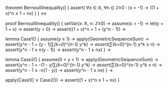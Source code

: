 theorem BernoulliInequality() {
  assert(
    ∀x ∈ ℝ, ∀n ∈ ℤ≥0 : 
    (x > -1) → ((1 + x)^n ≥ 1 + nx)
  )
} ↔

proof BernoulliInequality() {
  setVar(x: ℝ, n: ℤ≥0) →
  assume(x > -1) →
  let(y = 1 + x) →
  assert(y > 0) →
  assert((1 + x)^n = 1 + (y^n - 1)) →
  
  lemma Case1() {
    assume(y ≥ 1) →
    apply(GeometricSequenceSum) →
    assert(y^n - 1 = (y - 1)∑_{k=0}^{n-1} y^k) →
    assert(∑_{k=0}^{n-1} y^k ≥ n) →
    assert(y^n - 1 ≥ n(y - 1)) →
    assert(y^n - 1 ≥ nx)
  } →
  
  lemma Case2() {
    assume(0 < y < 1) →
    apply(GeometricSequenceSum) →
    assert(y^n - 1 = -(1 - y)∑_{k=0}^{n-1} y^k) →
    assert(∑_{k=0}^{n-1} y^k ≤ n) →
    assert(y^n - 1 ≥ -n(1 - y)) →
    assert(y^n - 1 ≥ nx)
  } →
  
  apply(Case1() ∨ Case2()) →
  assert((1 + x)^n ≥ 1 + nx)
}
